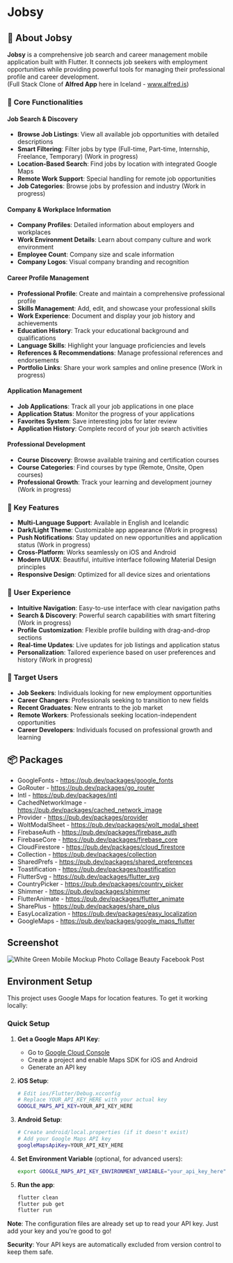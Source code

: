 # Jobsy

## 📱 About Jobsy

**Jobsy** is a comprehensive job search and career management mobile application built with Flutter. It connects job seekers with employment opportunities while providing powerful tools for managing their professional profile and career development. 
<br/>(Full Stack Clone of **Alfred App** here in Iceland - www.alfred.is)

### 🎯 **Core Functionalities**

#### **Job Search & Discovery**
- **Browse Job Listings**: View all available job opportunities with detailed descriptions
- **Smart Filtering**: Filter jobs by type (Full-time, Part-time, Internship, Freelance, Temporary) (Work in progress)
- **Location-Based Search**: Find jobs by location with integrated Google Maps
- **Remote Work Support**: Special handling for remote job opportunities
- **Job Categories**: Browse jobs by profession and industry (Work in progress)

#### **Company & Workplace Information**
- **Company Profiles**: Detailed information about employers and workplaces
- **Work Environment Details**: Learn about company culture and work environment
- **Employee Count**: Company size and scale information
- **Company Logos**: Visual company branding and recognition

#### **Career Profile Management**
- **Professional Profile**: Create and maintain a comprehensive professional profile
- **Skills Management**: Add, edit, and showcase your professional skills
- **Work Experience**: Document and display your job history and achievements
- **Education History**: Track your educational background and qualifications
- **Language Skills**: Highlight your language proficiencies and levels
- **References & Recommendations**: Manage professional references and endorsements
- **Portfolio Links**: Share your work samples and online presence (Work in progress)

#### **Application Management**
- **Job Applications**: Track all your job applications in one place
- **Application Status**: Monitor the progress of your applications
- **Favorites System**: Save interesting jobs for later review
- **Application History**: Complete record of your job search activities

#### **Professional Development**
- **Course Discovery**: Browse available training and certification courses
- **Course Categories**: Find courses by type (Remote, Onsite, Open courses)
- **Professional Growth**: Track your learning and development journey (Work in progress)

### 🌟 **Key Features**

- **Multi-Language Support**: Available in English and Icelandic
- **Dark/Light Theme**: Customizable app appearance (Work in progress)
- **Push Notifications**: Stay updated on new opportunities and application status (Work in progress)
- **Cross-Platform**: Works seamlessly on iOS and Android
- **Modern UI/UX**: Beautiful, intuitive interface following Material Design principles
- **Responsive Design**: Optimized for all device sizes and orientations

### 🎨 **User Experience**

- **Intuitive Navigation**: Easy-to-use interface with clear navigation paths
- **Search & Discovery**: Powerful search capabilities with smart filtering (Work in progress)
- **Profile Customization**: Flexible profile building with drag-and-drop sections
- **Real-time Updates**: Live updates for job listings and application status
- **Personalization**: Tailored experience based on user preferences and history (Work in progress)

### 🚀 **Target Users**

- **Job Seekers**: Individuals looking for new employment opportunities
- **Career Changers**: Professionals seeking to transition to new fields
- **Recent Graduates**: New entrants to the job market
- **Remote Workers**: Professionals seeking location-independent opportunities
- **Career Developers**: Individuals focused on professional growth and learning

## :package: Packages
- GoogleFonts - https://pub.dev/packages/google_fonts
- GoRouter - https://pub.dev/packages/go_router
- Intl - https://pub.dev/packages/intl
- CachedNetworkImage - https://pub.dev/packages/cached_network_image
- Provider - https://pub.dev/packages/provider
- WoltModalSheet - https://pub.dev/packages/wolt_modal_sheet
- FirebaseAuth - https://pub.dev/packages/firebase_auth
- FirebaseCore - https://pub.dev/packages/firebase_core
- CloudFirestore - https://pub.dev/packages/cloud_firestore
- Collection - https://pub.dev/packages/collection
- SharedPrefs - https://pub.dev/packages/shared_preferences
- Toastification - https://pub.dev/packages/toastification
- FlutterSvg - https://pub.dev/packages/flutter_svg
- CountryPicker - https://pub.dev/packages/country_picker
- Shimmer - https://pub.dev/packages/shimmer
- FlutterAnimate - https://pub.dev/packages/flutter_animate
- SharePlus - https://pub.dev/packages/share_plus
- EasyLocalization - https://pub.dev/packages/easy_localization
- GoogleMaps - https://pub.dev/packages/google_maps_flutter

## Screenshot
![White   Green Mobile Mockup Photo Collage Beauty Facebook Post](https://github.com/user-attachments/assets/2e9d8917-cf18-4dc1-9b8f-ae97e7ce85b0)

## Environment Setup

This project uses Google Maps for location features. To get it working locally:

### Quick Setup

1. **Get a Google Maps API Key**:
   - Go to [Google Cloud Console](https://console.cloud.google.com/)
   - Create a project and enable Maps SDK for iOS and Android
   - Generate an API key

2. **iOS Setup**:
   ```bash
   # Edit ios/Flutter/Debug.xcconfig
   # Replace YOUR_API_KEY_HERE with your actual key
   GOOGLE_MAPS_API_KEY=YOUR_API_KEY_HERE
   ```

3. **Android Setup**:
   ```bash
   # Create android/local.properties (if it doesn't exist)
   # Add your Google Maps API key
   googleMapsApiKey=YOUR_API_KEY_HERE
   ```

4. **Set Environment Variable** (optional, for advanced users):
   ```bash
   export GOOGLE_MAPS_API_KEY_ENVIRONMENT_VARIABLE="your_api_key_here"
   ```

5. **Run the app**:
   ```bash
   flutter clean
   flutter pub get
   flutter run
   ```

**Note**: The configuration files are already set up to read your API key. Just add your key and you're good to go!

**Security**: Your API keys are automatically excluded from version control to keep them safe.
